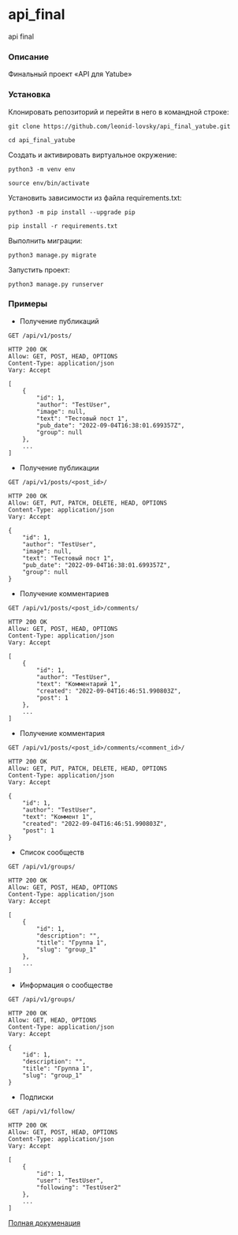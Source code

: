 # api_final

api final

### Описание

Финальный проект «API для Yatube»

### Установка

Клонировать репозиторий и перейти в него в командной строке:

```
git clone https://github.com/leonid-lovsky/api_final_yatube.git
```

```
cd api_final_yatube
```

Создать и активировать виртуальное окружение:

```
python3 -m venv env
```

```
source env/bin/activate
```

Установить зависимости из файла requirements.txt:

```
python3 -m pip install --upgrade pip
```

```
pip install -r requirements.txt
```

Выполнить миграции:

```
python3 manage.py migrate
```

Запустить проект:

```
python3 manage.py runserver
```

### Примеры

- Получение публикаций

```
GET /api/v1/posts/
```

```
HTTP 200 OK
Allow: GET, POST, HEAD, OPTIONS
Content-Type: application/json
Vary: Accept

[
    {
        "id": 1,
        "author": "TestUser",
        "image": null,
        "text": "Тестовый пост 1",
        "pub_date": "2022-09-04T16:38:01.699357Z",
        "group": null
    },
    ...
]
```

- Получение публикации

```
GET /api/v1/posts/<post_id>/
```

```
HTTP 200 OK
Allow: GET, PUT, PATCH, DELETE, HEAD, OPTIONS
Content-Type: application/json
Vary: Accept

{
    "id": 1,
    "author": "TestUser",
    "image": null,
    "text": "Тестовый пост 1",
    "pub_date": "2022-09-04T16:38:01.699357Z",
    "group": null
}
```

- Получение комментариев

```
GET /api/v1/posts/<post_id>/comments/
```

```
HTTP 200 OK
Allow: GET, POST, HEAD, OPTIONS
Content-Type: application/json
Vary: Accept

[
    {
        "id": 1,
        "author": "TestUser",
        "text": "Комментарий 1",
        "created": "2022-09-04T16:46:51.990803Z",
        "post": 1
    },
    ...
]
```

- Получение комментария

```
GET /api/v1/posts/<post_id>/comments/<comment_id>/
```

```
HTTP 200 OK
Allow: GET, PUT, PATCH, DELETE, HEAD, OPTIONS
Content-Type: application/json
Vary: Accept

{
    "id": 1,
    "author": "TestUser",
    "text": "Коммент 1",
    "created": "2022-09-04T16:46:51.990803Z",
    "post": 1
}
```

- Список сообществ

```
GET /api/v1/groups/
```

```
HTTP 200 OK
Allow: GET, POST, HEAD, OPTIONS
Content-Type: application/json
Vary: Accept

[
    {
        "id": 1,
        "description": "",
        "title": "Группа 1",
        "slug": "group_1"
    },
    ...
]
```

- Информация о сообществе

```
GET /api/v1/groups/
```

```
HTTP 200 OK
Allow: GET, HEAD, OPTIONS
Content-Type: application/json
Vary: Accept

{
    "id": 1,
    "description": "",
    "title": "Группа 1",
    "slug": "group_1"
}
```

- Подписки

```
GET /api/v1/follow/
```

```
HTTP 200 OK
Allow: GET, POST, HEAD, OPTIONS
Content-Type: application/json
Vary: Accept

[
    {
        "id": 1,
        "user": "TestUser",
        "following": "TestUser2"
    },
    ...
]
```

[Полная докуменация](http://127.0.0.1:8000/redoc/)